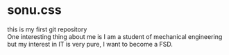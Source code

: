 # sonu.css
this is my first git repository
<br>
One interesting thing about me is I am a student of mechanical engineering but my interest in IT is very pure, I want to become a FSD.
